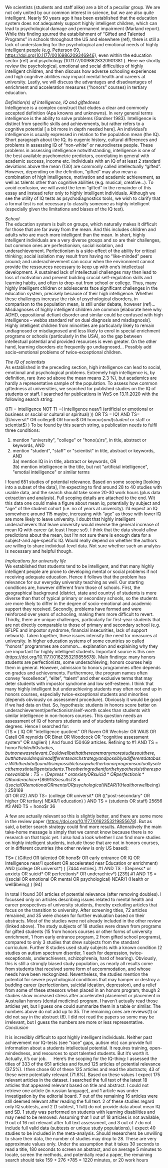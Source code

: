 We scientists (students and staff alike) are a bit of a peculiar group. We are not only united by our common interest in science, but we are also quite intelligent. Nearly 50 years ago it has been established that the education system does not adequately support highly intelligent children, which can lead to psychological damage and permanent impairment (Marland report). While this finding spurred the establishment of “Gifted and Talented Programs” in schools throughout the US and elsewhere (ref), there is still a lack of understanding for the psychological and emotional needs of highly intelligent people (e.g. Petterson 09, https://doi.org/10.1177/0016986209346946), even within the education sector (ref) and psychology (10.1177/0098628320901381 ). Here we shortly review the psychological, emotional and social difficulties of highly intelligent children, and then discuss how adverse schooling experiences and high cognitive abilities may impact mental health and careers at university. Lastly, we will discuss the advantages and disadvantages of enrichment and acceleration measures (“honors” courses) in tertiary education.

*Definition(s) of intelligence, IQ and giftedness*  
Intelligence is a complex construct that eludes a clear and commonly accepted definition (Apa knowns and unknowns). In very general terms intelligence is the ability to solve problems (Gardner 1983). Intelligence is distinct from specific skills and achievements, but rather refers to a cognitive potential [ a bit more in depth needed here]. An individual’s intelligence is usually expressed in relation to the population mean (the IQ). Short paragraph about the IQ, its eugenic history, cultural differences and problems in assessing IQ of “non-white” or neurodiverse people. These problems in assessing intelligence notwithstanding, intelligence is one of the best available psychometric predictors, correlating in general with academic success, income etc. 
Individuals with an IQ of at least 2 standard deviations above the mean (130) are commonly called intellectually “gifted”. However, depending on the definition, “gifted” may also mean a combination of high intelligence, motivation and academic achievement, as well as talents other than cognitive abilities (e.g. musical, creative…). To avoid confusion, we will avoid the term “gifted” in the remainder of this essay and instead refer only to highly intelligent individuals. Although we see the utility of IQ tests as psychodiagnostics tools, we wish to clarify that a formal test is not necessary to classify someone as highly intelligent (especially given the limitations and biases of the IQ test). 

*School*  
The education system is built on groups, which naturally makes it difficult for those that are far away from the mean. And this includes children and adults who are much more intelligent than the mean. In short, highly intelligent individuals are a very diverse groups and so are their challenges, but common ones are perfectionism, social isolation, and underachievement. Perfectionism is a side-effect of the ability for critical thinking; social isolation may result from having no “like-minded” peers around; and underachievement can occur when the environment cannot provide the ressources necessary to keep up with one’s intellectual development.  A sustained lack of intellectual challenges may then lead to loss of motivation and prevent building crucial self-regulation skills and learning habits, and often to drop-out from school or college. Thus, many highly intelligent children or adolescents face significant challenges in the education system, precisely because of their high intelligence. Whether these challenges increase the risk of psychological disorders, in comparison to the population mean, is still under debate, however (ref)… 
Misdiagnoses of highly intelligent children are common [elaborate here why ADHD, oppositional defiant disorder and similar could be confused with high intelligence – webbs standard ref on dual diagnosis and misdiagnosis]. Highly intelligent children from minorities are particularly likely to remain undiagnosed or misdiagnosed and less likely to enrol in special enrichment programs or schools (particularly in the USA), so the gap between intellectual potential and provided resources is even greater. On the other hand, learning disorders etc frequently go undiagnosed… 
Possibly add  socio-emotional problems of twice-exceptional children.

*The IQ of scientists*  
As established in the preceding section, high intelligence can lead to social, emotional and psychological problems. Extremely high intelligence is, by definition, rare (two sd above the mean means 2.3 %), but academics are hardly a representative sample of the population. To assess how common giftedness at universities, we searched for published studies on the IQ of students or staff.
I searched for publications in WoS on 13.11.2020 with the following search string:  

((TI = intelligence NOT TI =( intelligence near/1 (artificial or emotional or business or social or cultural or spiritual) ))  OR  TS  =  IQ)  AND  TS=  ((Universit* OR college$ OR honor$ OR honour$)  and  (student$ or staff or scientist$)  ) 
To be found by this search string, a publication needs to fulfil three conditions:  
1)  mention "university", "college" or "hono(u)rs", in title, abstract or keywords, AND  
2)  mention "student", "staff" or "scientist" in title, abstract or keywords, AND  
3a) mention IQ in in title, abstract or keywords, OR  
3b) mention intelligence in the title, but not "artificial intelligence", "emotial intelligence" or similar terms  

I found 651 studies of potential relevance. Based on some scoping [looking into a subset of the data], I’m expecting to find around 28 to 40 studies with usable data, and the search should take some 20-30 work hours (plus data extraction and analysis). Full scoping details are attached to the end.
Wit this data one could make a figure about mean iq, potentially by subject and “age” of the student cohort (i.e. no of years at university). I’d expect an IQ somewhere around 115 maybe, increasing with “age” as those with lower IQ are more likely to leave university. I doubt that highly intelligent underachievers that leave university would reverse the general increase of mean IQ with career (at least I hope so!). I think that the data should allow predictions about the mean, but I’m not sure there is enough data for a subject-and age-specific IQ. Would really depend on whether the authors are willing to share individual-level data. Not sure whether such an analyiss is necessary and helpful though.  

*Implications for university life*  
We established that students tend to be intelligent, and that many highly intelligent people are prone to developing mental or social problems if not receiving adequate education. Hence it follows that the problem has relevance for our everyday university teaching as well. Our starting conditions are, however different from those of schools. First, the geographical background (district, state and country) of students is more diverse than that of typical primary or secondary schools, so the students are more likely to differ in the degree of socio-emotional and academic support they received. Secondly, problems have formed and were reinforced over years of schooling, making them more difficult to revert. Thirdly, there are unique challenges, particularly for first-year students that are not directly comparable to those of primary and secondary school (e.g. BFLPE and impostor syndrome, financial insecurities, lack of support network). Taken together, these issues intensify the need for measures at university.
In higher education systems of some countries so called “honors” programmes are common… explanation and explaining why they are important for highly intelligent students. Important source is this one: (https://doi.org/10.1177/0162353219855678). Main findings: many honors students are perfectionists, some underachieving; honors courses help them in general. 
However, admission to honors programmes often depends on grades and achievements. Furthermore, the program names often convey “excellence”, “elite”, “talent” and other exclusive terms that may deter students with impostor syndrome and low self-esteem. I think that many highly intelligent but underachieving students may often not end up in honors courses, especially twice-exceptional students and minorities (depends obviously on assessment procedure). Obviously it would be good if we had data on that. So, hypothesis: students in honors score better on underachievement/perfectionism/self-worth scales than students with similar intelligence in non-honors courses.
This question needs an assessment of IQ of honors students and of students taking standard degrees. Hence I searched for:  
(TS = ( IQ OR "intelligence quotient" OR Raven OR Wechsler OR WAIS OR Catell OR reynolds OR Binet OR Woodcock OR "cognitive assessment system" OR naglieri)  ) 
And found 150469 articles. Refining to
#1  AND  TS  =  hono$r   
Yielded 50 studies, but none was relevant. Could well be that there are many more studies out there, but that would require a different search strategy and possibly a different database. With the data I found it is impossible to say whether honor programs actually select the most intelligent students. 
The other ingredient for the hypothesis is the response variable:  
TS  =(Depress*  or  anxiety  OR  suicid*  OR  perfectionis*  OR  underachiev*)  869153 results  
TS  =  ((social OR emotional OR mental OR psychological)  NEAR/1  (Health or well$being)  ) 258169  
(#1 OR #2)  AND  TS=  (college OR universit* OR (("post-secondary" OR higher OR tertiary)  NEAR/1  education)  )  AND  TS  =  (students OR staff)  25656  
#3  AND  TS  =  hono$r  36  

A few are actually relevant so this is slightly better, and there are some more in the review paper (https://doi.org/10.1177/0162353219855678). But as said, a better search strategy could find more results. Altenratively the main take-home message is simply that we cannot know because there is no research on that topic yet. 
I also had a look whether I can find more studies on highly intelligent students, include those that are not in honors courses, or in different countries (the other review is only US based):   

TS=  ( (Gifted OR talented OR hono$r OR early entrance OR IQ OR Intelligence near/1 quotient OR accelerated near Education or enrichment)  AND  (college OR universit*) ) [7444 entries].   
#1  AND  TS  =(Depress*  or  anxiety  OR  suicid*  OR  perfectionis*  OR  underachiev*)  [239]   
#1  AND  TS  =  ((social OR emotional OR mental OR psychological)  NEAR/1  (Health or well$being) )  [94]  

In total I found 301 articles of potential relevance (after removing doubles). I focussed only on articles describing issues related to mental health and career prospectives of university students, thereby excluding articles that focus on the transition to university. After screening titles, 72 articles remained, and 35 were chosen for further evaluation based on their abstracts. 
Most of the studies were not already included in the other review (linked above). The study subjects of 18 studies were drawn from programs for gifted students (15 from honors courses or other forms of university enrichment, 1 from early entrance program, 2 from gifted school programs), compared to only 3 studies that drew subjects from the standard curriculum. Further 8 studies used study subjects with a known condition (2 studies on autism spectrum disorder, 1 each for depression, twice-exceptionals, underachievers, schizophrenia, hard of hearing). Obviously, this is still a strongly biased study population, as nearly all results come from students that received some form of accommodation, and whose needs have been reckognized. Nevertheless, the studies mention the potential for severe psychological conditions that may hamper or destroy a budding career (perfectionism, suicidal ideation, depression), and a relief from some of these stressors when placed in an honors program; though 2 studies show increased stress after accelerated placement or placement in Australian honors (dental medicine) program. I haven’t actually read those articles yet, but I guess one could summarize them in a table or similar. 
The numbers above do not add up to 35. The remaining ones are reviews(1) or did not say in the abstract (6). I did not read the papers so some may be irrelevant, but I guess the numbers are more or less representative.
*Conclusion*  

It is incredibly difficult to spot highly intelligent individuals. Neither past achievement nor IQ-tests (see “race” gaps, autism etc) can provide full information about a students intellectual potential. It requires training, open-mindedness, and resources to spot talented students. But it’s worth it. Actually, it’s our job.
 
Here’s the scoping for the IQ-thing:
I assessed the titles of 333 of the 651 articles and found 125 articles of potential relevance (37.5%). I then chose 60 of these 125 articles and read the abstracts; 43 of these were potentially relevant (71.6%). Based on these values I expect 175 relevant articles in the dataset.
I searched the full text of the latest 18 articles that appeared relevant based on title and abstract. I could not retrieve one article (in russian language), and 1 article was under investigation by the editorial board. 7 out of the remaining 16 articles were still deemed relevant after reading the full text. 2 of these studies regard only IQ subtests, and 2 (1 subtest, 1 full) do not provide data about mean IQ and SD. 1 study was performed on students with learning disabilities and may need to be removed. Assuming that 1 out of 18 articles is not available, 9 out of 16 not relevant after full text assessment, and 3 out of 7 do not include full valid data (subtests or unique study populations), I expect 40 studies to be included in the meta-analysis. Should researchers be unwilling to share their data, the number of studies may drop to 28. These are very approximate values only.
Under the assumption that it takes 30 seconds to read a title, 180 seconds to screen an abstract, and on average 5 minutes to locate, screen the methods, and potentially read a paper,  the remaining search should take 159 + 276 +785 = 1220 minutes, or 20 work hours 

